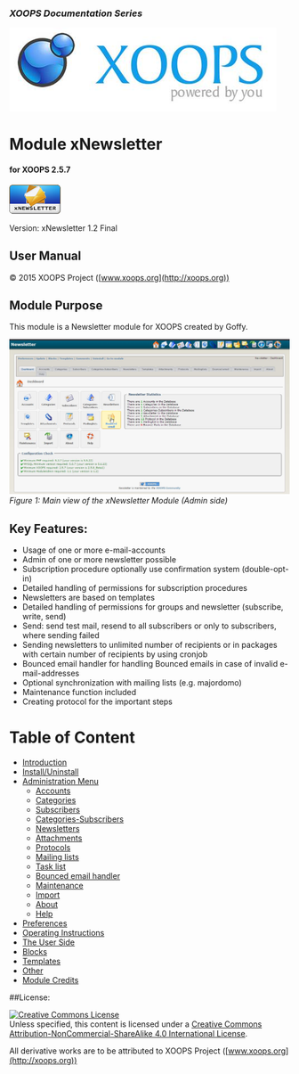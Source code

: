 ### _XOOPS Documentation Series_
![logoXoops.jpg](assets/logoXoops.jpg)

# Module xNewsletter
#### for XOOPS 2.5.7
      
![logoModule.png](assets/logoModule.png)

Version: xNewsletter 1.2 Final
            
## User Manual

© 2015 XOOPS Project ([www.xoops.org](http://xoops.org))   

## Module Purpose 

This module is a Newsletter module for XOOPS created by Goffy.

![image001.png](assets/image001.jpg)
*Figure 1: Main view of the xNewsletter Module (Admin side)*

## Key Features:

- Usage of one or more e-mail-accounts
- Admin of one or more newsletter possible
- Subscription procedure optionally use confirmation system (double-opt-in)
- Detailed handling of permissions for subscription procedures
- Newsletters are based on templates
- Detailed handling of permissions for groups and newsletter (subscribe, write, send)
- Send: send test mail, resend to all subscribers or only to subscribers, where sending failed
- Sending newsletters to unlimited number of recipients or in packages with certain number of recipients by using cronjob
- Bounced email handler for handling Bounced emails in case of invalid e-mail-addresses
- Optional synchronization with mailing lists (e.g. majordomo)
- Maintenance function included
- Creating protocol for the important steps

# Table of Content

* [Introduction](README.md)
* [Install/Uninstall](book/1install.md)
* [Administration Menu](book/2administration.md)
   * [Accounts](book/accounts.md)
   * [Categories](book/categories.md)
   * [Subscribers](book/subscribers.md)
   * [Categories-Subscribers](book/categories-subscribers.md)
   * [Newsletters](book/newsletters.md)
   * [Attachments](book/attachments.md)
   * [Protocols](book/protocols.md)
   * [Mailing lists](book/mailing_lists.md)
   * [Task list](book/tasklist_md.md)
   * [Bounced email handler](book/bounced_email_handler.md)
   * [Maintenance](book/maintenance.md)
   * [Import](book/import.md)
   * [About](book/about.md)
   * [Help](book/help.md)
* [Preferences](book/3preferencesmd.md)
* [Operating Instructions](book/4operations.md)
* [The User Side](book/5userside.md)
* [Blocks](book/6blocks.md)
* [Templates](book/7templates.md)
* [Other](book/8other.md)
* [Module Credits](book/9credits.md)

##License:

<a rel="license" href="http://creativecommons.org/licenses/by-nc-sa/4.0/"><img alt="Creative Commons License" style="border-width:0" src="https://i.creativecommons.org/l/by-nc-sa/4.0/88x31.png" /></a><br />Unless specified, this content is licensed under a <a rel="license" href="http://creativecommons.org/licenses/by-nc-sa/4.0/">Creative Commons Attribution-NonCommercial-ShareAlike 4.0 International License</a>.

All derivative works are to be attributed to XOOPS Project ([www.xoops.org](http://xoops.org)) 

